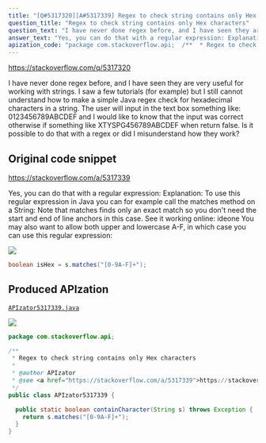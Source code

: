 ```yaml
---
title: "[Q#5317320][A#5317339] Regex to check string contains only Hex characters"
question_title: "Regex to check string contains only Hex characters"
question_text: "I have never done regex before, and I have seen they are very useful for working with strings. I saw a few tutorials (for example) but I still cannot understand how to make a simple Java regex check for hexadecimal characters in a string. The user will input in the text box something like: 0123456789ABCDEF and I would like to know that the input was correct otherwise if something like XTYSPG456789ABCDEF when return false. Is it possible to do that with a regex or did I misunderstand how they work?"
answer_text: "Yes, you can do that with a regular expression: Explanation: To use this regular expression in Java you can for example call the matches method on a String: Note that matches finds only an exact match so you don't need the start and end of line anchors in this case. See it working online: ideone You may also want to allow both upper and lowercase A-F, in which case you can use this regular expression:"
apization_code: "package com.stackoverflow.api;  /**  * Regex to check string contains only Hex characters  *  * @author APIzator  * @see <a href=\"https://stackoverflow.com/a/5317339\">https://stackoverflow.com/a/5317339</a>  */ public class APIzator5317339 {    public static boolean containCharacter(String s) throws Exception {     return s.matches(\"[0-9A-F]+\");   } }"
---
```


https://stackoverflow.com/q/5317320

I have never done regex before, and I have seen they are very useful for working with strings. I saw a few tutorials (for example) but I still cannot understand how to make a simple Java regex check for hexadecimal characters in a string.
The user will input in the text box something like: 0123456789ABCDEF and I would like to know that the input was correct otherwise if something like XTYSPG456789ABCDEF when return false.
Is it possible to do that with a regex or did I misunderstand how they work?



## Original code snippet

https://stackoverflow.com/a/5317339

Yes, you can do that with a regular expression:
Explanation:
To use this regular expression in Java you can for example call the matches method on a String:
Note that matches finds only an exact match so you don&#x27;t need the start and end of line anchors in this case. See it working online: ideone
You may also want to allow both upper and lowercase A-F, in which case you can use this regular expression:

<div class="code-logo"><img src="/stackoverflow.png" /></div>

```java
boolean isHex = s.matches("[0-9A-F]+");
```

## Produced APIzation

[`APIzator5317339.java`](https://github.com/pasqualesalza/apization/raw/main/data/search/APIzator5317339.java)

<div class="code-logo"><img src="/apizator.png" /></div>

```java
package com.stackoverflow.api;

/**
 * Regex to check string contains only Hex characters
 *
 * @author APIzator
 * @see <a href="https://stackoverflow.com/a/5317339">https://stackoverflow.com/a/5317339</a>
 */
public class APIzator5317339 {

  public static boolean containCharacter(String s) throws Exception {
    return s.matches("[0-9A-F]+");
  }
}

```
